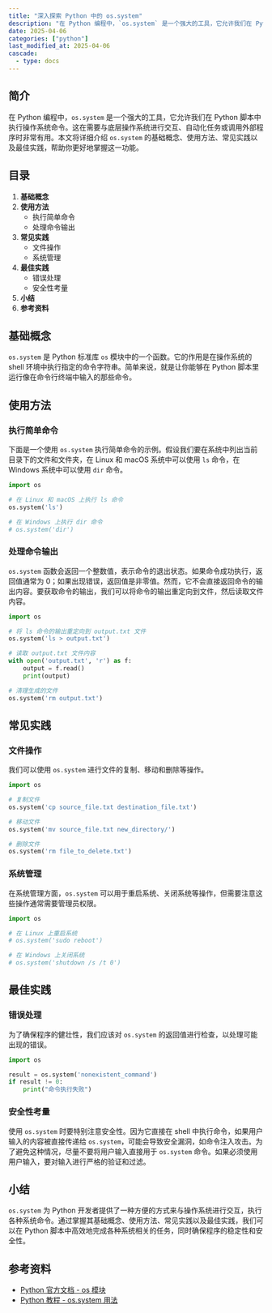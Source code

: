 ```yaml
---
title: "深入探索 Python 中的 os.system"
description: "在 Python 编程中，`os.system` 是一个强大的工具，它允许我们在 Python 脚本中执行操作系统命令。这在需要与底层操作系统进行交互、自动化任务或调用外部程序时非常有用。本文将详细介绍 `os.system` 的基础概念、使用方法、常见实践以及最佳实践，帮助你更好地掌握这一功能。"
date: 2025-04-06
categories: ["python"]
last_modified_at: 2025-04-06
cascade:
  - type: docs
---
```



## 简介
在 Python 编程中，`os.system` 是一个强大的工具，它允许我们在 Python 脚本中执行操作系统命令。这在需要与底层操作系统进行交互、自动化任务或调用外部程序时非常有用。本文将详细介绍 `os.system` 的基础概念、使用方法、常见实践以及最佳实践，帮助你更好地掌握这一功能。

<!-- more -->
## 目录
1. **基础概念**
2. **使用方法**
    - 执行简单命令
    - 处理命令输出
3. **常见实践**
    - 文件操作
    - 系统管理
4. **最佳实践**
    - 错误处理
    - 安全性考量
5. **小结**
6. **参考资料**

## 基础概念
`os.system` 是 Python 标准库 `os` 模块中的一个函数。它的作用是在操作系统的 shell 环境中执行指定的命令字符串。简单来说，就是让你能够在 Python 脚本里运行像在命令行终端中输入的那些命令。

## 使用方法

### 执行简单命令
下面是一个使用 `os.system` 执行简单命令的示例。假设我们要在系统中列出当前目录下的文件和文件夹，在 Linux 和 macOS 系统中可以使用 `ls` 命令，在 Windows 系统中可以使用 `dir` 命令。

```python
import os

# 在 Linux 和 macOS 上执行 ls 命令
os.system('ls')

# 在 Windows 上执行 dir 命令
# os.system('dir')  
```

### 处理命令输出
`os.system` 函数会返回一个整数值，表示命令的退出状态。如果命令成功执行，返回值通常为 0；如果出现错误，返回值是非零值。然而，它不会直接返回命令的输出内容。要获取命令的输出，我们可以将命令的输出重定向到文件，然后读取文件内容。

```python
import os

# 将 ls 命令的输出重定向到 output.txt 文件
os.system('ls > output.txt')

# 读取 output.txt 文件内容
with open('output.txt', 'r') as f:
    output = f.read()
    print(output)

# 清理生成的文件
os.system('rm output.txt')  
```

## 常见实践

### 文件操作
我们可以使用 `os.system` 进行文件的复制、移动和删除等操作。

```python
import os

# 复制文件
os.system('cp source_file.txt destination_file.txt')

# 移动文件
os.system('mv source_file.txt new_directory/')

# 删除文件
os.system('rm file_to_delete.txt')  
```

### 系统管理
在系统管理方面，`os.system` 可以用于重启系统、关闭系统等操作，但需要注意这些操作通常需要管理员权限。

```python
import os

# 在 Linux 上重启系统
# os.system('sudo reboot')  

# 在 Windows 上关闭系统
# os.system('shutdown /s /t 0')  
```

## 最佳实践

### 错误处理
为了确保程序的健壮性，我们应该对 `os.system` 的返回值进行检查，以处理可能出现的错误。

```python
import os

result = os.system('nonexistent_command')
if result != 0:
    print("命令执行失败")  
```

### 安全性考量
使用 `os.system` 时要特别注意安全性。因为它直接在 shell 中执行命令，如果用户输入的内容被直接传递给 `os.system`，可能会导致安全漏洞，如命令注入攻击。为了避免这种情况，尽量不要将用户输入直接用于 `os.system` 命令。如果必须使用用户输入，要对输入进行严格的验证和过滤。

## 小结
`os.system` 为 Python 开发者提供了一种方便的方式来与操作系统进行交互，执行各种系统命令。通过掌握其基础概念、使用方法、常见实践以及最佳实践，我们可以在 Python 脚本中高效地完成各种系统相关的任务，同时确保程序的稳定性和安全性。

## 参考资料
- [Python 官方文档 - os 模块](https://docs.python.org/3/library/os.html)
- [Python 教程 - os.system 用法](https://www.runoob.com/python3/python3-os-system.html)